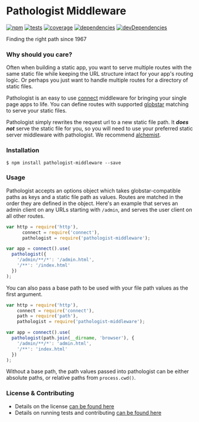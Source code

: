 # Pathologist Middleware

[![npm](http://img.shields.io/npm/v/pathologist-middleware.svg?style=flat)](https://badge.fury.io/js/pathologist-middleware) [![tests](http://img.shields.io/travis/carrot/pathologist-middleware/master.svg?style=flat)](https://travis-ci.org/carrot/pathologist-middleware)
[![coverage](http://img.shields.io/coveralls/carrot/pathologist-middleware.svg?style=flat)](https://coveralls.io/r/carrot/pathologist-middleware)
[![dependencies](http://img.shields.io/gemnasium/carrot/pathologist-middleware.svg?style=flat)](https://gemnasium.com/carrot/pathologist-middleware)
[![devDependencies](https://img.shields.io/david/dev/carrot/pathologist-middleware.svg)](https://gemnasium.com/carrot/pathologist-middleware)

Finding the right path since 1967

### Why should you care?

Often when building a static app, you want to serve multiple routes with the same static file while keeping the URL structure intact for your app's routing logic. Or perhaps you just want to handle multiple routes for a directory of static files.

Pathologist is an easy to use [connect](https://github.com/senchalabs/connect) middleware for bringing your single page apps to life. You can define routes with supported [globstar](https://github.com/isaacs/node-glob) matching to serve your static files.

Pathologist simply rewrites the request url to a new static file path. It ___does not___ serve the static file for you, so you will need to use your preferred static server middleware with pathologist. We recommend [alchemist](https://github.com/carrot/alchemist-middleware).

### Installation

`$ npm install pathologist-middleware --save`

### Usage

Pathologist accepts an options object which takes globstar-compatible paths as keys and a static file path as values. Routes are matched in the order they are defined in the object. Here's an example that serves an admin client on any URLs starting with `/admin`, and serves the user client on all other routes.

```javascript
var http = require('http'),
      connect = require('connect'),
      pathologist = require('pathologist-middleware');

var app = connect().use(
  pathologist({
    '/admin/**/*': '/admin.html',
    '/**': '/index.html'
  })
);
```

You can also pass a base  path to be used with your file path values as the first argument.

```javascript
var http = require('http'),
    connect = require('connect'),
    path = require('path'),
    pathologist = require('pathologist-middleware');

var app = connect().use(
  pathologist(path.join(__dirname, 'browser'), {
    '/admin/**/*': 'admin.html',
    '/**': 'index.html'
  })
);
```

Without a base path, the path values passed into pathologist can be either absolute paths, or relative paths from `process.cwd()`.

### License & Contributing

- Details on the license [can be found here](LICENSE.md)
- Details on running tests and contributing [can be found here](contributing.md)
